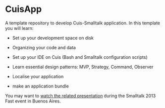 # CuisApp

A template repository to develop Cuis-Smalltalk application. In this
template you will learn:


- Set up your development space on disk

- Organizing your code and data

- Set up your IDE on Cuis (Bash and Smalltalk configuration scripts)

- Learn essential design patterns: MVP, Strategy, Command, Observer

- Localise your application

- make an application bundle


You may want to [watch the related
presentation](https://youtu.be/E3eDDSPCf7c?si=qUBf3i_fHnZCUX9t) during
the Smalltalk 2013 Fast event in Buenos Aires.

